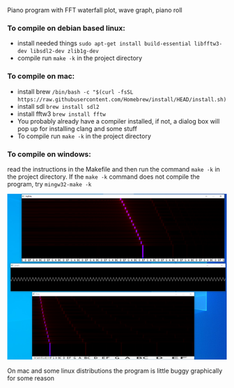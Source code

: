 Piano program with FFT waterfall plot, wave graph, piano roll

### To compile on debian based linux:

- install needed things `sudo apt-get install build-essential libfftw3-dev libsdl2-dev zlib1g-dev`
- compile run `make -k` in the project directory

### To compile on mac:
- install brew `/bin/bash -c "$(curl -fsSL https://raw.githubusercontent.com/Homebrew/install/HEAD/install.sh)`
- install sdl `brew install sdl2`
- install fftw3 `brew install fftw`
- You probably already have a compiler installed, if not, a dialog box will pop up for installing clang and some stuff
- To compile run `make -k` in the project directory



### To compile on windows:
read the instructions in the Makefile and then
run the command `make -k` in the project directory.
If the `make -k` command does not compile the program, try `mingw32-make -k` 



![Test Image 1](my_program.png)




On mac and some linux distributions the program is little buggy graphically for some reason
